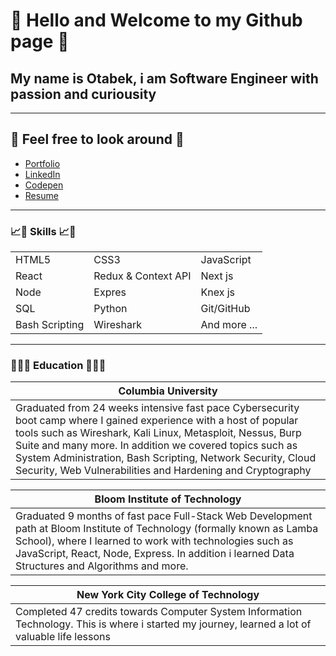 # 👋 Hello and Welcome to my Github page 👋  

## My name is Otabek, i am Software Engineer with passion and curiousity

---

## 🔎 Feel free to look around 🔎

- [Portfolio](https://otabekakbaroff.com/)
- [LinkedIn](https://www.linkedin.com/in/otabekakbaroff/)
- [Codepen](https://codepen.io/otabekakbaroff)
- [Resume](https://resume.io/r/fuifzJ2DP)


---


### 📈🚀 Skills 📈🚀

<table>
 <tr>
    <td>HTML5</td>
    <td>CSS3</td>
    <td>JavaScript</td>
 </tr>
 <tr>   
    <td>React</td> 
    <td>Redux & Context API</td>
    <td>Next js</td>
 </tr>
    <tr>   
    <td>Node</td>
    <td>Expres</td>
    <td>Knex js</td> 
 </tr>
   <tr>   
    <td>SQL</td>
    <td>Python</td>
    <td>Git/GitHub</td> 
 </tr>
  <tr>   
    <td>Bash Scripting</td>
    <td>Wireshark</td>
    <td>And more ...</td> 
 </tr>
</table>



---


### 👨‍🎓📖 Education 👨‍🎓📖


| Columbia University |
| ------------------- | 
| Graduated from 24 weeks intensive fast pace Cybersecurity boot camp where I gained experience with a host of popular tools such as Wireshark, Kali Linux, Metasploit, Nessus, Burp Suite and many more. In addition we covered topics such as System Administration, Bash Scripting, Network  Security, Cloud Security, Web Vulnerabilities and Hardening and Cryptography |


| Bloom Institute of Technology | 
| ----------------------------- |
| Graduated 9 months of fast pace Full-Stack Web Development path at Bloom Institute of Technology (formally known as Lamba School), where I learned to work with technologies such as JavaScript, React, Node, Express. In addition i learned Data Structures and Algorithms and more. |




| New York City College of Technology |
| ------------------------------------------------------------------------------------------------------------------------- | 
|Completed 47 credits towards Computer System Information Technology. This is where i started my journey, learned a lot of valuable life lessons                     |

